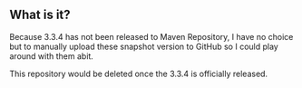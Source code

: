 ## What is it?

Because 3.3.4 has not been released to Maven Repository, I have no choice but to
manually upload these snapshot version to GitHub so I could play around with them abit.

This repository would be deleted once the 3.3.4 is officially released.
